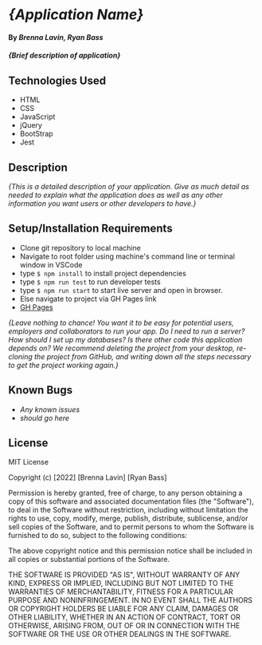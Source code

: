 # _{Application Name}_

#### By _**Brenna Lavin, Ryan Bass**_

#### _{Brief description of application}_

## Technologies Used

* HTML
* CSS
* JavaScript
* jQuery
* BootStrap
* Jest
  
## Description

_{This is a detailed description of your application. Give as much detail as needed to explain what the application does as well as any other information you want users or other developers to have.}_

## Setup/Installation Requirements

* Clone git repository to local machine
* Navigate to root folder using machine's command line or terminal window in VSCode
* type ```$ npm install``` to install project dependencies
* type ```$ npm run test``` to run developer tests
* type ```$ npm run start``` to start live server and open in browser.
* Else navigate to project via GH Pages link
* [GH Pages](https://lavinbrenna.github.io/pizza-parlor/)

_{Leave nothing to chance! You want it to be easy for potential users, employers and collaborators to run your app. Do I need to run a server? How should I set up my databases? Is there other code this application depends on? We recommend deleting the project from your desktop, re-cloning the project from GitHub, and writing down all the steps necessary to get the project working again.}_

## Known Bugs

* _Any known issues_
* _should go here_

## License

MIT License

Copyright (c) [2022] [Brenna Lavin] [Ryan Bass]

Permission is hereby granted, free of charge, to any person obtaining a copy
of this software and associated documentation files (the "Software"), to deal
in the Software without restriction, including without limitation the rights
to use, copy, modify, merge, publish, distribute, sublicense, and/or sell
copies of the Software, and to permit persons to whom the Software is
furnished to do so, subject to the following conditions:

The above copyright notice and this permission notice shall be included in all
copies or substantial portions of the Software.

THE SOFTWARE IS PROVIDED "AS IS", WITHOUT WARRANTY OF ANY KIND, EXPRESS OR
IMPLIED, INCLUDING BUT NOT LIMITED TO THE WARRANTIES OF MERCHANTABILITY,
FITNESS FOR A PARTICULAR PURPOSE AND NONINFRINGEMENT. IN NO EVENT SHALL THE
AUTHORS OR COPYRIGHT HOLDERS BE LIABLE FOR ANY CLAIM, DAMAGES OR OTHER
LIABILITY, WHETHER IN AN ACTION OF CONTRACT, TORT OR OTHERWISE, ARISING FROM,
OUT OF OR IN CONNECTION WITH THE SOFTWARE OR THE USE OR OTHER DEALINGS IN THE
SOFTWARE.

